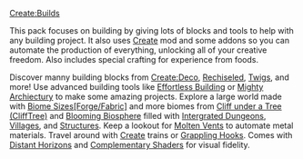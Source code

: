 [Create:Builds](https://modrinth.com/modpack/create-builds)

This pack focuses on building by giving lots of blocks and tools to help with any building project. It also uses [Create](https://modrinth.com/mod/create) mod and some addons so you can automate the production of everything, unlocking all of your creative freedom. Also includes special crafting for experience from foods.

Discover manny building blocks from [Create:Deco](https://modrinth.com/mod/create-deco), [Rechiseled](https://modrinth.com/mod/rechiseled), [Twigs](https://modrinth.com/mod/twigs), and more! Use advanced building tools like [Effortless Building](https://modrinth.com/mod/effortless-building) or [Mighty Archiectury](https://modrinth.com/mod/the-mighty-architectury) to make some amazing projects.
Explore a large world made with [Biome Sizes[Forge/Fabric]](https://www.curseforge.com/minecraft/mc-mods/biomesize) and more biomes from [Cliff under a Tree (CliffTree)](https://modrinth.com/datapack/clifftree) and [Blooming Biosphere](https://modrinth.com/datapack/blooming-biosphere) filled with [Intergrated Dungeons](https://modrinth.com/mod/idas), [Villages](https://modrinth.com/mod/integrated-villages), and [Structures](https://modrinth.com/mod/create-easy-structures). Keep a lookout for [Molten Vents](https://modrinth.com/mod/create-molten-vents) to automate metal materials. Travel around with [Create](https://modrinth.com/mod/create) trains or [Grappling Hooks](https://modrinth.com/mod/grappling-hook-mod). Comes with [Distant Horizons](https://modrinth.com/mod/distanthorizons) and [Complementary Shaders](https://modrinth.com/shader/complementary-reimagined) for visual fidelity. 
